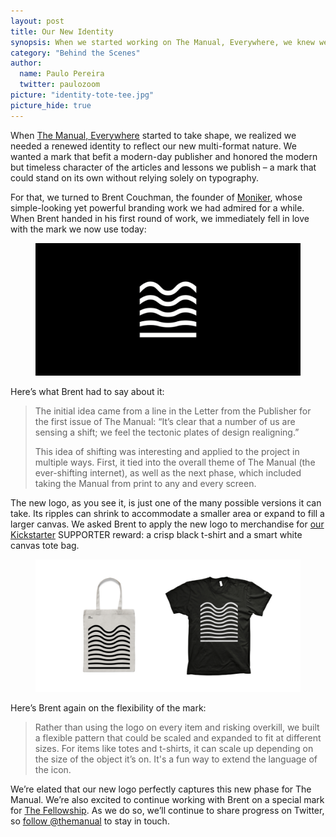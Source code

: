 ```yaml
---
layout: post
title: Our New Identity
synopsis: When we started working on The Manual, Everywhere, we knew we needed a new identity to show our path from print to digital formats. Brent Couchman of Moniker delivered.
category: "Behind the Scenes"
author:
  name: Paulo Pereira
  twitter: paulozoom
picture: "identity-tote-tee.jpg"
picture_hide: true
---
```


When [The Manual, Everywhere][ks] started to take shape, we realized we needed a renewed identity to reflect our new multi-format nature. We wanted a mark that befit a modern-day publisher and honored the modern but timeless character of the articles and lessons we publish – a mark that could stand on its own without relying solely on typography.

For that, we turned to Brent Couchman, the founder of [Moniker][moniker], whose simple-looking yet powerful branding work we had admired for a while. When Brent handed in his first round of work, we immediately fell in love with the mark we now use today:

<figure>
  <a href="/assets/img/identity-solo.png"><img src="/assets/img/identity-solo.png" /></a>
</figure>

Here’s what Brent had to say about it:

> The initial idea came from a line in the Letter from the Publisher for the first issue of The Manual: “It’s clear that a number of us are sensing a shift; we feel the tectonic plates of design realigning.”
> 
> This idea of shifting was interesting and applied to the project in multiple ways. First, it tied into the overall theme of The Manual (the ever-shifting internet), as well as the next phase, which included taking the Manual from print to any and every screen.

The new logo, as you see it, is just one of the many possible versions it can take. Its ripples can shrink to accommodate a smaller area or expand to fill a larger canvas. We asked Brent to apply the new logo to merchandise for [our Kickstarter][ks] SUPPORTER reward: a crisp black t-shirt and a smart white canvas tote bag.

<figure class="border">
  <a href="/assets/img/identity-tote-tee.jpg"><img src="/assets/img/identity-tote-tee.jpg" /></a>
</figure>

Here’s Brent again on the flexibility of the mark:

> Rather than using the logo on every item and risking overkill, we built a flexible pattern that could be scaled and expanded to fit at different sizes. For items like totes and t-shirts, it can scale up depending on the size of the object it’s on. It's a fun way to extend the language of the icon.

We’re elated that our new logo perfectly captures this new phase for The Manual. We’re also excited to continue working with Brent on a special mark for [The Fellowship][fellowship]. As we do so, we’ll continue to share progress on Twitter, so [follow @themanual][twitter] to stay in touch.

[moniker]: http://monikersf.com
[ks]: https://www.kickstarter.com/projects/goodonpaper/the-manual-everywhere
[fellowship]: http://blog.themanual.org/2014/10/06/join-the-fellowship/
[twitter]: https://twitter.com/themanual 
